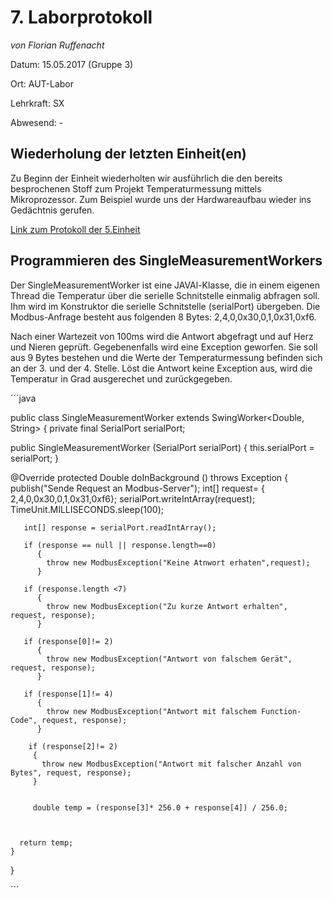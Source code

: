 # **7. Laborprotokoll** 

*von Florian Ruffenacht*

Datum: 15.05.2017 (Gruppe 3)

Ort: AUT-Labor

Lehrkraft: SX

Abwesend: -

## Wiederholung der letzten Einheit(en)

Zu Beginn der Einheit wiederholten wir ausführlich die den bereits besprochenen Stoff zum Projekt Temperaturmessung mittels Mikroprozessor. Zum Beispiel wurde uns der Hardwareaufbau wieder ins Gedächtnis gerufen. 

[Link zum Protokoll der 5.Einheit](https://github.com/HTLMechatronics/m14-la1-sx/blob/rufflm14/rufflm14/Protokoll_5.md)

## Programmieren des SingleMeasurementWorkers

Der SingleMeasurementWorker ist eine JAVAl-Klasse, die in einem eigenen Thread die Temperatur über die serielle Schnitstelle einmalig abfragen soll. Ihm wird im Konstruktor die serielle Schnitstelle (serialPort) übergeben. Die Modbus-Anfrage besteht aus folgenden 8 Bytes: 2,4,0,0x30,0,1,0x31,0xf6.

Nach einer Wartezeit von 100ms wird die Antwort abgefragt und auf Herz und Nieren geprüft. Gegebenenfalls wird eine Exception geworfen. Sie soll aus 9 Bytes bestehen und die Werte der Temperaturmessung befinden sich an der 3. und der 4. Stelle. Löst die Antwort keine Exception aus, wird die Temperatur in Grad ausgerechet und zurückgegeben.

´´´java

public class SingleMeasurementWorker extends SwingWorker<Double, String>
{
  private final SerialPort serialPort;

  public SingleMeasurementWorker (SerialPort serialPort)
    {
      this.serialPort = serialPort;
    }
  
  @Override
  protected Double doInBackground () throws Exception
    {
      publish("Sende Request an Modbus-Server");
      int[] request= { 2,4,0,0x30,0,1,0x31,0xf6};
      serialPort.writeIntArray(request);
       TimeUnit.MILLISECONDS.sleep(100);

       int[] response = serialPort.readIntArray();

       if (response == null || response.length==0)
          { 
            throw new ModbusException("Keine Atnwort erhaten",request);
          }

       if (response.length <7)
          {
            throw new ModbusException("Zu kurze Antwort erhalten", request, response);
          }

       if (response[0]!= 2)
          {
            throw new ModbusException("Antwort von falschem Gerät", request, response);
          }

       if (response[1]!= 4)
          {
            throw new ModbusException("Antwort mit falschem Function-Code", request, response);
          }

        if (response[2]!= 2)
         {
           throw new ModbusException("Antwort mit falscher Anzahl von Bytes", request, response);
         }


         double temp = (response[3]* 256.0 + response[4]) / 256.0;



      return temp;
    }
  
}

´´´
